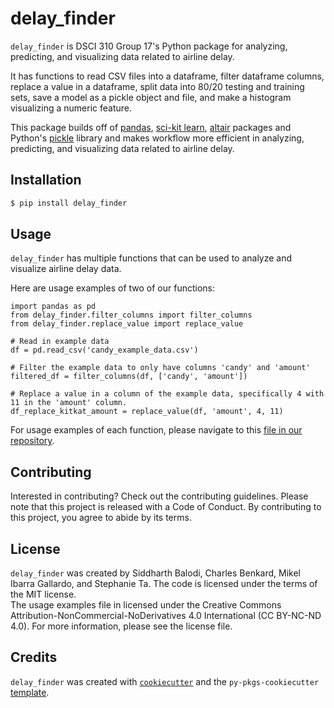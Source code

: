 # delay_finder

`delay_finder` is DSCI 310 Group 17's Python package for analyzing, predicting, and visualizing data related to airline delay.

It has functions to read CSV files into a dataframe, filter dataframe columns, replace a value in a dataframe, split data into 80/20 testing and training sets, save a model as a pickle object and file, and make a histogram visualizing a numeric feature.

This package builds off of [pandas](https://github.com/pandas-dev/pandas), [sci-kit learn](https://github.com/scikit-learn/scikit-learn), [altair](https://github.com/altair-viz/altair) packages and Python's [pickle](https://github.com/python/cpython/blob/main/Lib/pickle.py) library and makes workflow more efficient in analyzing, predicting, and visualizing data related to airline delay.

## Installation

```bash
$ pip install delay_finder
```

## Usage

`delay_finder` has multiple functions that can be used to analyze and visualize airline delay data.

Here are usage examples of two of our functions:
``` {python}
import pandas as pd
from delay_finder.filter_columns import filter_columns
from delay_finder.replace_value import replace_value

# Read in example data
df = pd.read_csv('candy_example_data.csv')

# Filter the example data to only have columns 'candy' and 'amount'
filtered_df = filter_columns(df, ['candy', 'amount'])

# Replace a value in a column of the example data, specifically 4 with 11 in the 'amount' column.
df_replace_kitkat_amount = replace_value(df, 'amount', 4, 11)
```

For usage examples of each function, please navigate to this [file in our repository](https://github.com/DSCI-310-2024/delay_finder/blob/main/docs/example.ipynb).

## Contributing

Interested in contributing? Check out the contributing guidelines. Please note that this project is released with a Code of Conduct. By contributing to this project, you agree to abide by its terms.

## License

`delay_finder` was created by Siddharth Balodi, Charles Benkard, Mikel Ibarra Gallardo, and Stephanie Ta. The code is licensed under the terms of the MIT license.  
The usage examples file in licensed under the Creative Commons Attribution-NonCommercial-NoDerivatives 4.0 International (CC BY-NC-ND 4.0).
For more information, please see the license file.

## Credits

`delay_finder` was created with [`cookiecutter`](https://cookiecutter.readthedocs.io/en/latest/) and the `py-pkgs-cookiecutter` [template](https://github.com/py-pkgs/py-pkgs-cookiecutter).
